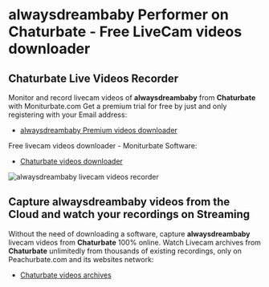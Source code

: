 # alwaysdreambaby Performer on Chaturbate - Free LiveCam videos downloader

## Chaturbate Live Videos Recorder

Monitor and record livecam videos of **alwaysdreambaby** from **Chaturbate** with Moniturbate.com
Get a premium trial for free by just and only registering with your Email address:
* [alwaysdreambaby Premium videos downloader](https://moniturbate.com/request-demo-licence-key.html)

Free livecam videos downloader - Moniturbate Software:
* [Chaturbate videos downloader](https://moniturbate.com/moniturbate-download-software.html)

![alwaysdreambaby livecam videos recorder](https://peachurnet.com/templates/moniturbate-software.png)


## Capture alwaysdreambaby videos from the Cloud and watch your recordings on Streaming

Without the need of downloading a software, capture **alwaysdreambaby** livecam videos from **Chaturbate** 100% online.
Watch Livecam archives from **Chaturbate** unlimitedly from thousands of existing recordings, only on Peachurbate.com and its websites network:
* [Chaturbate videos archives](https://peachurnet.com/)